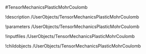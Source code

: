<!-- MOOSE Object Documentation Stub: Remove this when content is added. -->
#TensorMechanicsPlasticMohrCoulomb

!description /UserObjects/TensorMechanicsPlasticMohrCoulomb

!parameters /UserObjects/TensorMechanicsPlasticMohrCoulomb

!inputfiles /UserObjects/TensorMechanicsPlasticMohrCoulomb

!childobjects /UserObjects/TensorMechanicsPlasticMohrCoulomb
